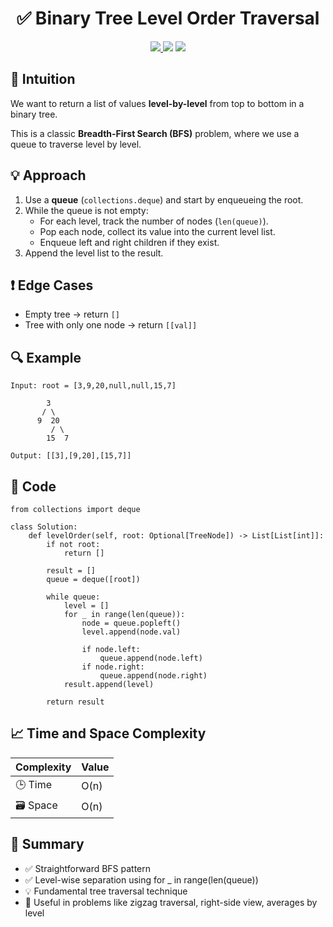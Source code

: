 <h1 align="center">✅ Binary Tree Level Order Traversal</h1>

<p align="center">
  <a href="https://leetcode.com/problems/binary-tree-level-order-traversal/">
    <img src="https://img.shields.io/badge/LeetCode-Binary%20Tree%20Level%20Order%20Traversal-brightgreen?logo=leetcode&style=flat-square" />
  </a>
  <img src="https://img.shields.io/badge/Difficulty-Medium-yellow?style=flat-square" />
  <img src="https://img.shields.io/badge/Category-Tree%2C%20BFS-blueviolet?style=flat-square" />
</p>


## 🧠 Intuition

We want to return a list of values **level-by-level** from top to bottom in a binary tree.

This is a classic **Breadth-First Search (BFS)** problem, where we use a queue to traverse level by level.


## 💡 Approach

1. Use a **queue** (`collections.deque`) and start by enqueueing the root.
2. While the queue is not empty:
   - For each level, track the number of nodes (`len(queue)`).
   - Pop each node, collect its value into the current level list.
   - Enqueue left and right children if they exist.
3. Append the level list to the result.


## ❗ Edge Cases

- Empty tree → return `[]`
- Tree with only one node → return `[[val]]`


## 🔍 Example

```
Input: root = [3,9,20,null,null,15,7]

        3
       / \
      9  20
         / \
        15  7

Output: [[3],[9,20],[15,7]]
```

## 🧾 Code

```
from collections import deque

class Solution:
    def levelOrder(self, root: Optional[TreeNode]) -> List[List[int]]:
        if not root:
            return []

        result = []
        queue = deque([root])

        while queue:
            level = []
            for _ in range(len(queue)):
                node = queue.popleft()
                level.append(node.val)

                if node.left:
                    queue.append(node.left)
                if node.right:
                    queue.append(node.right)
            result.append(level)

        return result
```

## 📈 Time and Space Complexity

| Complexity | Value |
|------------|--------|
| 🕒 Time     | O(n)   |
| 🗃️ Space    | O(n)   |

## 📌 Summary

- ✅ Straightforward BFS pattern
- ✅ Level-wise separation using for _ in range(len(queue))
- 💡 Fundamental tree traversal technique
- 🔁 Useful in problems like zigzag traversal, right-side view, averages by level
